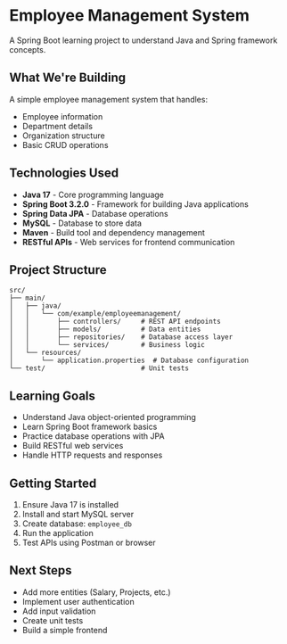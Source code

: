 # Employee Management System

A Spring Boot learning project to understand Java and Spring framework concepts.

## What We're Building

A simple employee management system that handles:
- Employee information
- Department details  
- Organization structure
- Basic CRUD operations

## Technologies Used

- **Java 17** - Core programming language
- **Spring Boot 3.2.0** - Framework for building Java applications
- **Spring Data JPA** - Database operations
- **MySQL** - Database to store data
- **Maven** - Build tool and dependency management
- **RESTful APIs** - Web services for frontend communication

## Project Structure

```
src/
├── main/
│   ├── java/
│   │   └── com/example/employeemanagement/
│   │       ├── controllers/     # REST API endpoints
│   │       ├── models/          # Data entities
│   │       ├── repositories/    # Database access layer
│   │       └── services/        # Business logic
│   └── resources/
│       └── application.properties  # Database configuration
└── test/                        # Unit tests
```

## Learning Goals

- Understand Java object-oriented programming
- Learn Spring Boot framework basics
- Practice database operations with JPA
- Build RESTful web services
- Handle HTTP requests and responses

## Getting Started

1. Ensure Java 17 is installed
2. Install and start MySQL server
3. Create database: `employee_db`
4. Run the application
5. Test APIs using Postman or browser

## Next Steps

- Add more entities (Salary, Projects, etc.)
- Implement user authentication
- Add input validation
- Create unit tests
- Build a simple frontend 